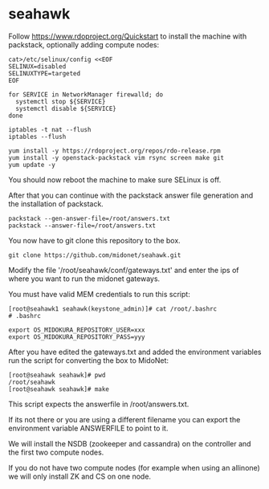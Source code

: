 # seahawk
Follow https://www.rdoproject.org/Quickstart to install the machine with packstack, optionally adding compute nodes:

```
cat>/etc/selinux/config <<EOF
SELINUX=disabled
SELINUXTYPE=targeted
EOF

for SERVICE in NetworkManager firewalld; do
  systemctl stop ${SERVICE}
  systemctl disable ${SERVICE}
done

iptables -t nat --flush
iptables --flush

yum install -y https://rdoproject.org/repos/rdo-release.rpm
yum install -y openstack-packstack vim rsync screen make git
yum update -y
```
You should now reboot the machine to make sure SELinux is off.

After that you can continue with the packstack answer file generation and the installation of packstack.
```
packstack --gen-answer-file=/root/answers.txt
packstack --answer-file=/root/answers.txt
```

You now have to git clone this repository to the box.
```
git clone https://github.com/midonet/seahawk.git
```
Modify the file '/root/seahawk/conf/gateways.txt' and enter the ips of where you want to run the midonet gateways.

You must have valid MEM credentials to run this script:
```
[root@seahawk1 seahawk(keystone_admin)]# cat /root/.bashrc
# .bashrc

export OS_MIDOKURA_REPOSITORY_USER=xxx
export OS_MIDOKURA_REPOSITORY_PASS=yyy
```

After you have edited the gateways.txt and added the environment variables run the script for converting the box to MidoNet:
```
[root@seahawk seahawk]# pwd
/root/seahawk
[root@seahawk seahawk]# make
```
This script expects the answerfile in /root/answers.txt.

If its not there or you are using a different filename you can export the environment variable ANSWERFILE to point to it.

We will install the NSDB (zookeeper and cassandra) on the controller and the first two compute nodes.

If you do not have two compute nodes (for example when using an allinone) we will only install ZK and CS on one node.

